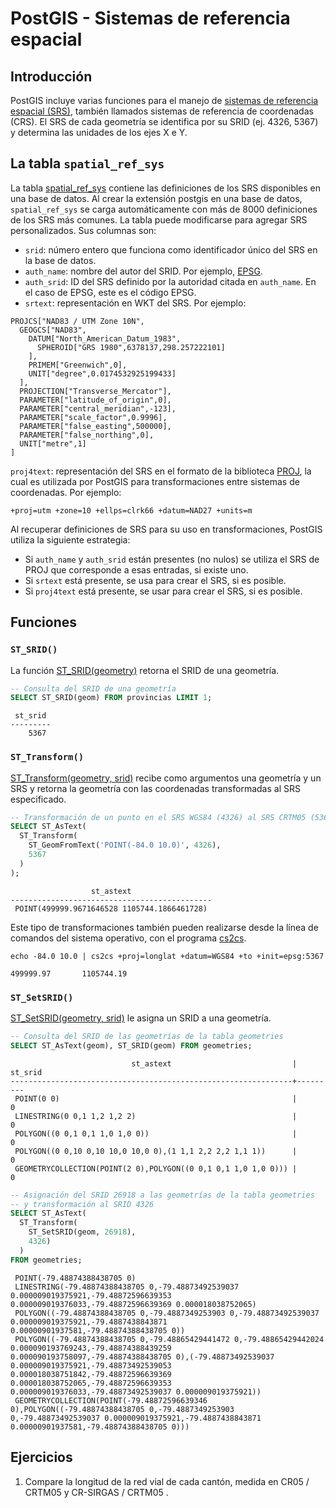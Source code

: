 # PostGIS - Sistemas de referencia espacial

## Introducción
PostGIS incluye varias funciones para el manejo de [sistemas de referencia espacial (SRS)](https://en.wikipedia.org/wiki/Spatial_reference_system), también llamados sistemas de referencia de coordenadas (CRS). El SRS de cada geometría se identifica por su SRID (ej. 4326, 5367) y determina las unidades de los ejes X e Y.

## La tabla `spatial_ref_sys`
La tabla [spatial_ref_sys](https://postgis.net/docs/using_postgis_dbmanagement.html#spatial_ref_sys_table) contiene las definiciones de los SRS disponibles en una base de datos. Al crear la extensión postgis en una base de datos, `spatial_ref_sys` se carga automáticamente con más de 8000 definiciones de los SRS más comunes. La tabla puede modificarse para agregar SRS personalizados. Sus columnas son:

- `srid`: número entero que funciona como identificador único del SRS en la base de datos.
- `auth_name`: nombre del autor del SRID. Por ejemplo, [EPSG](https://en.wikipedia.org/wiki/EPSG_Geodetic_Parameter_Dataset).
- `auth_srid`: ID del SRS definido por la autoridad citada en `auth_name`. En el caso de EPSG, este es el código EPSG.
- `srtext`: representación en WKT del SRS. Por ejemplo:

```
PROJCS["NAD83 / UTM Zone 10N",
  GEOGCS["NAD83",
	DATUM["North_American_Datum_1983",
	  SPHEROID["GRS 1980",6378137,298.257222101]
	],
	PRIMEM["Greenwich",0],
	UNIT["degree",0.0174532925199433]
  ],
  PROJECTION["Transverse_Mercator"],
  PARAMETER["latitude_of_origin",0],
  PARAMETER["central_meridian",-123],
  PARAMETER["scale_factor",0.9996],
  PARAMETER["false_easting",500000],
  PARAMETER["false_northing",0],
  UNIT["metre",1]
]
```

`proj4text`: representación del SRS en el formato de la biblioteca [PROJ](https://proj.org/), la cual es utilizada por PostGIS para transformaciones entre sistemas de coordenadas. Por ejemplo:

```
+proj=utm +zone=10 +ellps=clrk66 +datum=NAD27 +units=m
```

Al recuperar definiciones de SRS para su uso en transformaciones, PostGIS utiliza la siguiente estrategia:

- Si `auth_name` y `auth_srid` están presentes (no nulos) se utiliza el SRS de PROJ que corresponde a esas entradas, si existe uno.
- Si `srtext` está presente, se usa para crear el SRS, si es posible.
- Si `proj4text` está presente, se usar para crear el SRS, si es posible.

## Funciones

### `ST_SRID()`
La función [ST_SRID(geometry)](https://postgis.net/docs/ST_SRID.html) retorna el SRID de una geometría.

```sql
-- Consulta del SRID de una geometría
SELECT ST_SRID(geom) FROM provincias LIMIT 1;
```

```
 st_srid
---------
    5367
```

### `ST_Transform()`
[ST_Transform(geometry, srid)](https://postgis.net/docs/ST_Transform.html) recibe como argumentos una geometría y un SRS y retorna la geometría con las coordenadas transformadas al SRS especificado.

```sql
-- Transformación de un punto en el SRS WGS84 (4326) al SRS CRTM05 (5367)
SELECT ST_AsText(
  ST_Transform(
    ST_GeomFromText('POINT(-84.0 10.0)', 4326),
    5367
  )
);
```

```
                  st_astext
---------------------------------------------
 POINT(499999.9671646528 1105744.1866461728)
```

Este tipo de transformaciones también pueden realizarse desde la línea de comandos del sistema operativo, con el programa [cs2cs](https://proj.org/en/9.3/apps/cs2cs.html).

```shell
echo -84.0 10.0 | cs2cs +proj=longlat +datum=WGS84 +to +init=epsg:5367
```

```
499999.97       1105744.19
```

### `ST_SetSRID()`
[ST_SetSRID(geometry, srid)](http://postgis.net/docs/ST_SetSRID.html) le asigna un SRID a una geometría. 

```sql
-- Consulta del SRID de las geometrías de la tabla geometries
SELECT ST_AsText(geom), ST_SRID(geom) FROM geometries;
```

```
                           st_astext                           | st_srid
---------------------------------------------------------------+---------
 POINT(0 0)                                                    |       0
 LINESTRING(0 0,1 1,2 1,2 2)                                   |       0
 POLYGON((0 0,1 0,1 1,0 1,0 0))                                |       0
 POLYGON((0 0,10 0,10 10,0 10,0 0),(1 1,1 2,2 2,2 1,1 1))      |       0
 GEOMETRYCOLLECTION(POINT(2 0),POLYGON((0 0,1 0,1 1,0 1,0 0))) |       0
```

```sql
-- Asignación del SRID 26918 a las geometrías de la tabla geometries
-- y transformación al SRID 4326
SELECT ST_AsText(
  ST_Transform(
    ST_SetSRID(geom, 26918),
    4326)
  )
FROM geometries;
```

```
 POINT(-79.48874388438705 0)
 LINESTRING(-79.48874388438705 0,-79.48873492539037 0.000009019375921,-79.48872596639353 0.000009019376033,-79.48872596639369 0.000018038752065)
 POLYGON((-79.48874388438705 0,-79.4887349253903 0,-79.48873492539037 0.000009019375921,-79.4887438843871 0.00000901937581,-79.48874388438705 0))
 POLYGON((-79.48874388438705 0,-79.48865429441472 0,-79.48865429442024 0.000090193769243,-79.48874388439259 0.000090193758097,-79.48874388438705 0),(-79.48873492539037 0.000009019375921,-79.48873492539053 0.000018038751842,-79.48872596639369 0.000018038752065,-79.48872596639353 0.000009019376033,-79.48873492539037 0.000009019375921))
 GEOMETRYCOLLECTION(POINT(-79.48872596639346 0),POLYGON((-79.48874388438705 0,-79.4887349253903 0,-79.48873492539037 0.000009019375921,-79.4887438843871 0.00000901937581,-79.48874388438705 0)))
```

## Ejercicios
1. Compare la longitud de la red vial de cada cantón, medida en CR05 / CRTM05 y CR-SIRGAS / CRTM05 .

